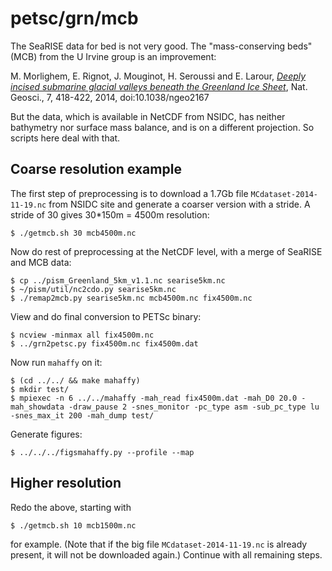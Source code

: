 petsc/grn/mcb
=============

The SeaRISE data for bed is not very good.  The "mass-conserving beds" (MCB)
from the U Irvine group is an improvement:

M. Morlighem, E. Rignot, J. Mouginot, H. Seroussi and E. Larour,
[_Deeply incised submarine glacial valleys beneath the Greenland Ice Sheet_](http://www.nature.com/ngeo/journal/vaop/ncurrent/full/ngeo2167.html),
Nat. Geosci., 7, 418-422, 2014, doi:10.1038/ngeo2167

But the data, which is available in NetCDF from NSIDC, has neither bathymetry
nor surface mass balance, and is on a different projection.  So scripts here
deal with that.

Coarse resolution example
-------------------------

The first step of preprocessing is to download a 1.7Gb file `MCdataset-2014-11-19.nc`
from NSIDC site and generate a coarser version with a stride.  A stride of 30
gives 30*150m = 4500m resolution:

    $ ./getmcb.sh 30 mcb4500m.nc

Now do rest of preprocessing at the NetCDF level, with a merge of SeaRISE and
MCB data:

    $ cp ../pism_Greenland_5km_v1.1.nc searise5km.nc
    $ ~/pism/util/nc2cdo.py searise5km.nc
    $ ./remap2mcb.py searise5km.nc mcb4500m.nc fix4500m.nc

View and do final conversion to PETSc binary:

    $ ncview -minmax all fix4500m.nc
    $ ../grn2petsc.py fix4500m.nc fix4500m.dat

Now run `mahaffy` on it:

    $ (cd ../../ && make mahaffy)
    $ mkdir test/
    $ mpiexec -n 6 ../../mahaffy -mah_read fix4500m.dat -mah_D0 20.0 -mah_showdata -draw_pause 2 -snes_monitor -pc_type asm -sub_pc_type lu -snes_max_it 200 -mah_dump test/

Generate figures:

    $ ../../../figsmahaffy.py --profile --map

Higher resolution
-----------------

Redo the above, starting with

    $ ./getmcb.sh 10 mcb1500m.nc

for example.  (Note that if the big file `MCdataset-2014-11-19.nc` is already
present, it will not be downloaded again.)  Continue with all remaining steps.

